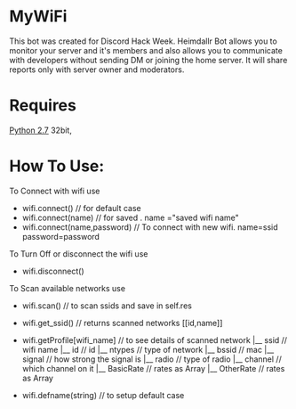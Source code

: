 # MyWiFi
This bot was created for Discord Hack Week. Heimdallr Bot allows you to monitor your server and it's members and also allows you to communicate with developers without sending DM or joining the home server. It will share reports only with server owner and moderators.

# Requires
[Python 2.7](http://python.org/getit) 32bit,


# How To Use:

To Connect with wifi use
- wifi.connect() // for default case
- wifi.connect(name) // for saved . name ="saved wifi name"
- wifi.connect(name,password) // To connect with new wifi. name=ssid password=password


To Turn Off or disconnect the wifi use
- wifi.disconnect()


To Scan available networks use
- wifi.scan()      // to scan ssids and save in self.res
- wifi.get_ssid()  // returns scanned networks [[id,name]]
- wifi.getProfile[wifi_name] // to see details of scanned network
   |__ ssid      // wifi name
   |__ id        // id
   |__ ntypes    // type of network
   |__ bssid     // mac
   |__ signal    // how strong the signal is
   |__ radio     // type of radio
   |__ channel   // which channel on it
   |__ BasicRate // rates as Array
   |__ OtherRate // rates as Array
  
  
- wifi.defname(string) // to setup default case
